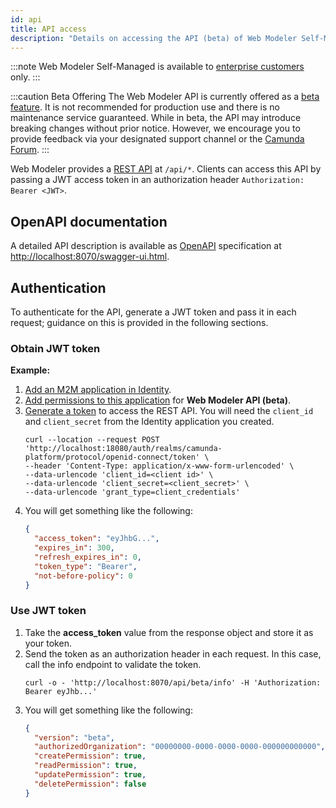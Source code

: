 ```yaml
---
id: api
title: API access
description: "Details on accessing the API (beta) of Web Modeler Self-Managed. Learn more about OpenAPI documentation, authentication, and JWT tokens."
---
```


:::note
Web Modeler Self-Managed is available to [enterprise customers](../../../reference/licenses.md#web-modeler) only.
:::

:::caution Beta Offering
The Web Modeler API is currently offered as a [beta feature](../../../../reference/early-access#beta).
It is not recommended for production use and there is no maintenance service guaranteed.
While in beta, the API may introduce breaking changes without prior notice.
However, we encourage you to provide feedback via your designated support channel or the [Camunda Forum](https://forum.camunda.io/).
:::

Web Modeler provides a [REST API](../../../../apis-clients/web-modeler-api/) at `/api/*`. Clients can access this API by passing a JWT access token in an authorization header `Authorization: Bearer <JWT>`.

## OpenAPI documentation

A detailed API description is available as [OpenAPI](https://www.openapis.org/) specification at [http://localhost:8070/swagger-ui.html](http://localhost:8070/swagger-ui.html).

## Authentication

To authenticate for the API, generate a JWT token and pass it in each request; guidance on this is provided in the following sections.

### Obtain JWT token

**Example:**

1. [Add an M2M application in Identity](../../../identity/user-guide/adding-an-application/).
2. [Add permissions to this application](../../../identity/user-guide/assigning-a-permission-to-an-application/) for **Web Modeler API (beta)**.
3. [Generate a token](../../../identity/user-guide/generating-m2m-tokens/) to access the REST API. You will need the `client_id` and `client_secret` from the Identity application you created.
   ```shell
   curl --location --request POST 'http://localhost:18080/auth/realms/camunda-platform/protocol/openid-connect/token' \
   --header 'Content-Type: application/x-www-form-urlencoded' \
   --data-urlencode 'client_id=<client id>' \
   --data-urlencode 'client_secret=<client_secret>' \
   --data-urlencode 'grant_type=client_credentials'
   ```
4. You will get something like the following:
   ```json
   {
     "access_token": "eyJhbG...",
     "expires_in": 300,
     "refresh_expires_in": 0,
     "token_type": "Bearer",
     "not-before-policy": 0
   }
   ```

### Use JWT token

1. Take the **access_token** value from the response object and store it as your token.
2. Send the token as an authorization header in each request. In this case, call the info endpoint to validate the token.
   ```shell
   curl -o - 'http://localhost:8070/api/beta/info' -H 'Authorization: Bearer eyJhb...'
   ```
3. You will get something like the following:
   ```json
   {
     "version": "beta",
     "authorizedOrganization": "00000000-0000-0000-0000-000000000000",
     "createPermission": true,
     "readPermission": true,
     "updatePermission": true,
     "deletePermission": false
   }
   ```
